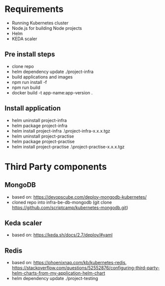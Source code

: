 # Requirements
- Running Kubernetes cluster
- Node.js for building Node projects
- Helm
- KEDA scaler

## Pre install steps
- clone repo
- helm dependency update ./project-infra
- build applications and images
 - npm run install -f
 - npm run build
 - docker build -t app-name:app-version .

## Install application
- helm uninstall project-infra
- helm package project-infra
- helm install project-infra .\project-infra-x.x.x.tgz
- helm uninstall project-practise
- helm package project-practise
- helm install project-practise .\project-practise-x.x.x.tgz

# Third Party components

## MongoDB
- based on: https://devopscube.com/deploy-mongodb-kubernetes/
- cloned repo into infra-be-db-mongodb (git clone https://github.com/scriptcamp/kubernetes-mongodb.git)

## Keda scaler
- based on: https://keda.sh/docs/2.7/deploy/#yaml

## Redis
- based on: https://phoenixnap.com/kb/kubernetes-redis, https://stackoverflow.com/questions/52552876/configuring-third-party-helm-charts-from-my-application-helm-chart
- helm dependency update ./project-testing